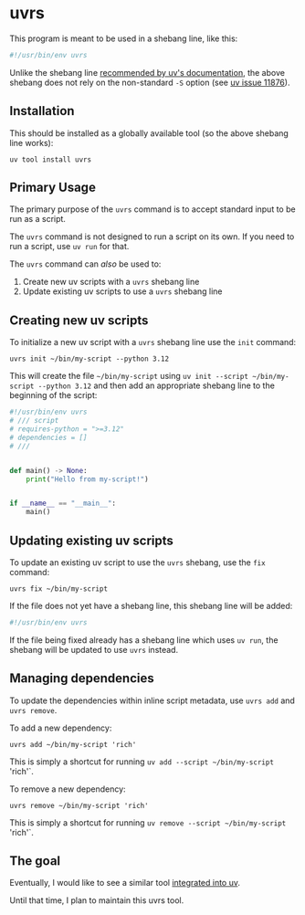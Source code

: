 # uvrs

This program is meant to be used in a shebang line, like this:

```python
#!/usr/bin/env uvrs
```

Unlike the shebang line [recommended by uv's documentation][uv shebang], the above shebang does not rely on the non-standard `-S` option (see [uv issue 11876][11876]).


## Installation

This should be installed as a globally available tool (so the above shebang line works):

```console
uv tool install uvrs
```


## Primary Usage

The primary purpose of the `uvrs` command is to accept standard input to be run as a script.

The `uvrs` command is not designed to run a script on its own.
If you need to run a script, use `uv run` for that.

The `uvrs` command can *also* be used to:

1. Create new uv scripts with a `uvrs` shebang line
2. Update existing uv scripts to use a `uvrs` shebang line


## Creating new uv scripts

To initialize a new uv script with a `uvrs` shebang line use the `init` command:

```console
uvrs init ~/bin/my-script --python 3.12
```

This will create the file `~/bin/my-script` using `uv init --script ~/bin/my-script --python 3.12` and then add an appropriate shebang line to the beginning of the script:

```python
#!/usr/bin/env uvrs
# /// script
# requires-python = ">=3.12"
# dependencies = []
# ///


def main() -> None:
    print("Hello from my-script!")


if __name__ == "__main__":
    main()
```


## Updating existing uv scripts

To update an existing uv script to use the `uvrs` shebang, use the `fix` command:

```console
uvrs fix ~/bin/my-script
```

If the file does not yet have a shebang line, this shebang line will be added:

```python
#!/usr/bin/env uvrs
```

If the file being fixed already has a shebang line which uses `uv run`, the shebang will be updated to use `uvrs` instead.


## Managing dependencies

To update the dependencies within inline script metadata, use `uvrs add` and `uvrs remove`.

To add a new dependency:

```console
uvrs add ~/bin/my-script 'rich'
```

This is simply a shortcut for running `uv add --script ~/bin/my-script` 'rich'`.

To remove a new dependency:

```console
uvrs remove ~/bin/my-script 'rich'
```

This is simply a shortcut for running `uv remove --script ~/bin/my-script` 'rich'`.


## The goal

Eventually, I would like to see a similar tool [integrated into uv][16241].

Until that time, I plan to maintain this uvrs tool.


[uv shebang]: https://docs.astral.sh/uv/guides/scripts/#using-a-shebang-to-create-an-executable-file
[11876]: https://github.com/astral-sh/uv/issues/11876
[16241]: https://github.com/astral-sh/uv/issues/16241
